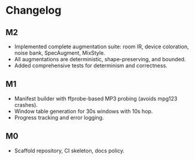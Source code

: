 # Changelog

## M2
- Implemented complete augmentation suite: room IR, device coloration, noise bank, SpecAugment, MixStyle.
- All augmentations are deterministic, shape-preserving, and bounded.
- Added comprehensive tests for determinism and correctness.

## M1
- Manifest builder with ffprobe-based MP3 probing (avoids mpg123 crashes).
- Window table generation for 30s windows with 10s hop.
- Progress tracking and error logging.

## M0
- Scaffold repository, CI skeleton, docs policy.
